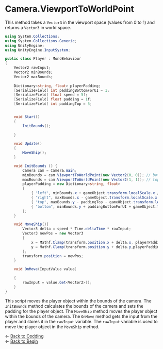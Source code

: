 # Camera.ViewportToWorldPoint

This method takes a `Vector3` in the viewport space (values from 0 to 1) and returns a `Vector3` in world space.

```csharp
using System.Collections;
using System.Collections.Generic;
using UnityEngine;
using UnityEngine.InputSystem;

public class Player : MonoBehaviour
{
    Vector2 rawInput;
    Vector2 minBounds;
    Vector2 maxBounds;
    
    Dictionary<string, float> playerPadding;
    [SerializeField] int paddingBottomForUI = 1;
    [SerializeField] float speed = 5f;
    [SerializeField] float padding = 1f;
    [SerializeField] int paddingTop = 5;


    void Start()
    {
        InitBounds();
        
    }

    void Update()
    {
        MoveShip();
    }

    void InitBounds () {
        Camera cam = Camera.main;
        minBounds = cam.ViewportToWorldPoint(new Vector2(0, 0)); // bottom left
        maxBounds = cam.ViewportToWorldPoint(new Vector2(1, 1)); // top right
        playerPadding = new Dictionary<string, float>
        {
            { "left", minBounds.x + gameObject.transform.localScale.x / 2 },
            { "right", maxBounds.x - gameObject.transform.localScale.x / 2 },
            { "top", maxBounds.y - paddingTop - gameObject.transform.localScale.y / 2 },
            { "bottom", minBounds.y + paddingBottomForUI + gameObject.transform.localScale.y / 2 }
        };
    }

    void MoveShip(){
        Vector3 delta = speed * Time.deltaTime * rawInput;
        Vector3 newPos = new Vector3
        {
            x = Mathf.Clamp(transform.position.x + delta.x, playerPadding["left"], playerPadding["right"]),
            y = Mathf.Clamp(transform.position.y + delta.y,playerPadding["bottom"], playerPadding["top"]),
        };
        transform.position = newPos;
    }

    void OnMove(InputValue value)

    {
        rawInput = value.Get<Vector2>();
    }
}

```

This script moves the player object within the bounds of the camera. The `InitBounds` method calculates the bounds of the camera and sets the padding for the player object. The `MoveShip` method moves the player object within the bounds of the camera. The `OnMove` method gets the input from the player and stores it in the `rawInput` variable. The `rawInput` variable is used to move the player object in the `MoveShip` method.

&larr; [Back to Codding](./Coding_unity.md)\
&larr; [Back to Begin](./readme.md)